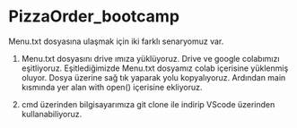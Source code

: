 # PizzaOrder_bootcamp
Menu.txt dosyasına ulaşmak için iki farklı senaryomuz var. 

1. Menu.txt dosyasını drive ımıza yüklüyoruz. Drive ve google colabımızı eşitliyoruz. Eşitlediğimizde Menu.txt dosyamız colab içerisine yüklenmiş oluyor. Dosya üzerine sağ tık yaparak yolu kopyalıyoruz. Ardından main kısmında yer alan with open() içerisine ekliyoruz. 

2. cmd üzerinden bilgisayarımıza git clone ile indirip VScode üzerinden kullanabiliyoruz.
